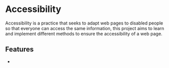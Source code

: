 # Accessibility

Accessibility is a practice that seeks to adapt web pages to disabled people so that everyone can access the same information, this project aims to learn and implement different methods to ensure the accessibility of a web page.

## Features

- 

